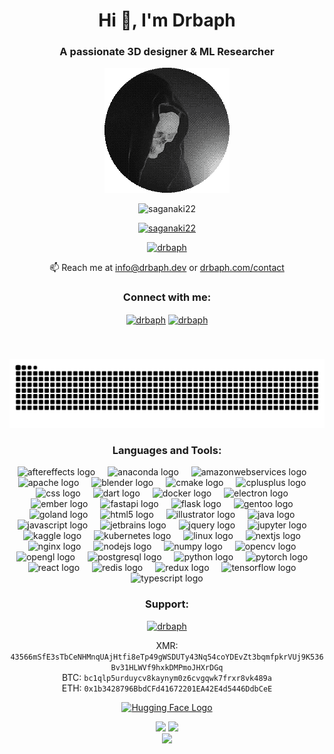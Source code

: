 <h1 align="center">Hi 👋, I'm Drbaph</h1>
<h3 align="center">A passionate 3D designer & ML Researcher</h3> 

<p align="center">
  <img src="./gif.gif" height="200" />
</p>
 
<p align="center"> <img src="https://komarev.com/ghpvc/?username=saganaki22&label=Profile%20views&color=0e75b6&style=flat" alt="saganaki22" /> </p> 

<p align="center"> <a href="https://github.com/ryo-ma/github-profile-trophy"><img src="https://github-profile-trophy.vercel.app/?username=saganaki22&theme=darkhub" alt="saganaki22" /></a> </p> 

<p align="center"> <a href="https://twitter.com/drbaph" target="blank"><img src="https://img.shields.io/twitter/follow/drbaph?logo=twitter&style=for-the-badge" alt="drbaph" /></a> </p>

<p align="center">📫 Reach me at <a href="mailto:info@drbaph.dev">info@drbaph.dev</a> or <a href="https://drbaph.com/contact">drbaph.com/contact</a>


<h3 align="center">Connect with me:</h3>
<p align="center">
<a href="https://twitter.com/drbaph" target="blank"><img align="center" src="https://upload.wikimedia.org/wikipedia/commons/5/53/X_logo_2023_original.svg" alt="drbaph" height="40" width="40" /></a>
<a href="https://instagram.com/drbaph" target="blank"><img align="center" src="https://raw.githubusercontent.com/rahuldkjain/github-profile-readme-generator/master/src/images/icons/Social/instagram.svg" alt="drbaph" height="40" width="40" /></a>
</p>

<br>

###

<img src="https://raw.githubusercontent.com/Saganaki22/Saganaki22/output/snake.svg" alt="Snake animation" />


<h3 align="center">Languages and Tools:</h3>
<div align="center">
  <img src="https://cdn.jsdelivr.net/gh/devicons/devicon/icons/aftereffects/aftereffects-original.svg" height="40" alt="aftereffects logo"  />
  <img width="12" />
  <img src="https://cdn.jsdelivr.net/gh/devicons/devicon/icons/anaconda/anaconda-original.svg" height="40" alt="anaconda logo"  />
  <img width="12" />
  <img src="https://cdn.jsdelivr.net/gh/devicons/devicon/icons/amazonwebservices/amazonwebservices-line-wordmark.svg" height="40" alt="amazonwebservices logo"  />
  <img width="12" />
  <img src="https://cdn.jsdelivr.net/gh/devicons/devicon/icons/apache/apache-original.svg" height="40" alt="apache logo"  />
  <img width="12" />
  <img src="https://cdn.jsdelivr.net/gh/devicons/devicon/icons/blender/blender-original.svg" height="40" alt="blender logo"  />
  <img width="12" />
  <img src="https://cdn.jsdelivr.net/gh/devicons/devicon/icons/cmake/cmake-original.svg" height="40" alt="cmake logo"  />
  <img width="12" />
  <img src="https://cdn.jsdelivr.net/gh/devicons/devicon/icons/cplusplus/cplusplus-original.svg" height="40" alt="cplusplus logo"  />
  <img width="12" />
  <img src="https://cdn.jsdelivr.net/gh/devicons/devicon/icons/css3/css3-original.svg" height="40" alt="css logo"  />
  <img width="12" />
  <img src="https://cdn.jsdelivr.net/gh/devicons/devicon/icons/dart/dart-original.svg" height="40" alt="dart logo"  />
  <img width="12" />
  <img src="https://cdn.jsdelivr.net/gh/devicons/devicon/icons/docker/docker-original.svg" height="40" alt="docker logo"  />
  <img width="12" />
  <img src="https://cdn.jsdelivr.net/gh/devicons/devicon/icons/electron/electron-original.svg" height="40" alt="electron logo"  />
  <img width="12" />
  <img src="https://cdn.jsdelivr.net/gh/devicons/devicon/icons/ember/ember-original-wordmark.svg" height="40" alt="ember logo"  />
  <img width="12" />
  <img src="https://cdn.jsdelivr.net/gh/devicons/devicon/icons/fastapi/fastapi-original.svg" height="40" alt="fastapi logo"  />
  <img width="12" />
  <img src="https://cdn.jsdelivr.net/gh/devicons/devicon/icons/flask/flask-original.svg" height="40" alt="flask logo"  />
  <img width="12" />
  <img src="https://cdn.jsdelivr.net/gh/devicons/devicon/icons/gentoo/gentoo-plain.svg" height="40" alt="gentoo logo"  />
  <img width="12" />
  <img src="https://cdn.jsdelivr.net/gh/devicons/devicon/icons/goland/goland-original.svg" height="40" alt="goland logo"  />
  <img width="12" />
  <img src="https://cdn.jsdelivr.net/gh/devicons/devicon/icons/html5/html5-original.svg" height="40" alt="html5 logo"  />
  <img width="12" />
  <img src="https://cdn.jsdelivr.net/gh/devicons/devicon/icons/illustrator/illustrator-plain.svg" height="40" alt="illustrator logo"  />
  <img width="12" />
  <img src="https://cdn.jsdelivr.net/gh/devicons/devicon/icons/java/java-original.svg" height="40" alt="java logo"  />
  <img width="12" />
  <img src="https://cdn.jsdelivr.net/gh/devicons/devicon/icons/javascript/javascript-original.svg" height="40" alt="javascript logo"  />
  <img width="12" />
  <img src="https://cdn.jsdelivr.net/gh/devicons/devicon/icons/jetbrains/jetbrains-original.svg" height="40" alt="jetbrains logo"  />
  <img width="12" />
  <img src="https://cdn.jsdelivr.net/gh/devicons/devicon/icons/jquery/jquery-original.svg" height="40" alt="jquery logo"  />
  <img width="12" />
  <img src="https://cdn.jsdelivr.net/gh/devicons/devicon/icons/jupyter/jupyter-original.svg" height="40" alt="jupyter logo"  />
  <img width="12" />
  <img src="https://cdn.jsdelivr.net/gh/devicons/devicon/icons/kaggle/kaggle-original.svg" height="40" alt="kaggle logo"  />
  <img width="12" />
  <img src="https://cdn.jsdelivr.net/gh/devicons/devicon/icons/kubernetes/kubernetes-plain.svg" height="40" alt="kubernetes logo"  />
  <img width="12" />
  <img src="https://cdn.jsdelivr.net/gh/devicons/devicon/icons/linux/linux-original.svg" height="40" alt="linux logo"  />
  <img width="12" />
  <img src="https://cdn.jsdelivr.net/gh/devicons/devicon/icons/nextjs/nextjs-original.svg" height="40" alt="nextjs logo"  />
  <img width="12" />
  <img src="https://cdn.jsdelivr.net/gh/devicons/devicon/icons/nginx/nginx-original.svg" height="40" alt="nginx logo"  />
  <img width="12" />
  <img src="https://cdn.jsdelivr.net/gh/devicons/devicon/icons/nodejs/nodejs-original.svg" height="40" alt="nodejs logo"  />
  <img width="12" />
  <img src="https://cdn.jsdelivr.net/gh/devicons/devicon/icons/numpy/numpy-original.svg" height="40" alt="numpy logo"  />
  <img width="12" />
  <img src="https://cdn.jsdelivr.net/gh/devicons/devicon/icons/opencv/opencv-original.svg" height="40" alt="opencv logo"  />
  <img width="12" />
  <img src="https://cdn.jsdelivr.net/gh/devicons/devicon/icons/opengl/opengl-original.svg" height="40" alt="opengl logo"  />
  <img width="12" />
  <img src="https://cdn.jsdelivr.net/gh/devicons/devicon/icons/postgresql/postgresql-original.svg" height="40" alt="postgresql logo"  />
  <img width="12" />
  <img src="https://cdn.jsdelivr.net/gh/devicons/devicon/icons/python/python-original.svg" height="40" alt="python logo"  />
  <img width="12" />
  <img src="https://cdn.jsdelivr.net/gh/devicons/devicon/icons/pytorch/pytorch-original.svg" height="40" alt="pytorch logo"  />
  <img width="12" />
  <img src="https://cdn.jsdelivr.net/gh/devicons/devicon/icons/react/react-original.svg" height="40" alt="react logo"  />
  <img width="12" />
  <img src="https://cdn.jsdelivr.net/gh/devicons/devicon/icons/redis/redis-original.svg" height="40" alt="redis logo"  />
  <img width="12" />
  <img src="https://cdn.jsdelivr.net/gh/devicons/devicon/icons/redux/redux-original.svg" height="40" alt="redux logo"  />
  <img width="12" />
  <img src="https://cdn.jsdelivr.net/gh/devicons/devicon/icons/tensorflow/tensorflow-original.svg" height="40" alt="tensorflow logo"  />
  <img width="12" />
  <img src="https://cdn.jsdelivr.net/gh/devicons/devicon/icons/typescript/typescript-original.svg" height="40" alt="typescript logo"  />
</div>

<h3 align="center">Support:</h3>

<p align="center">
  <a href="https://ko-fi.com/drbaph">
    <img src="https://cdn.ko-fi.com/cdn/kofi3.png?v=3" height="50" width="210" alt="drbaph" />
  </a>
</p>

<div align="center">
  
XMR: ```43566mSfE3sTbCeNHMnqUAjHtfi8eTp49gWSDUTy43Nq54coYDEvZt3bqmfpkrVUj9K536Bv31HLWVf9hxkDMPmoJHXrDGq``` <br>
BTC: ```bc1qlp5urduycv8kaynym0z6cvgqwk7frxr8vk489a``` <br>
ETH: ```0x1b3428796BbdCFd41672201EA42E4d5446DdbCeE``` <br>

</div>

<p align="center">
  <a href="https://huggingface.co/drbaph">
    <img src="https://huggingface.co/datasets/huggingface/brand-assets/resolve/main/hf-logo.svg" alt="Hugging Face Logo">
  </a>
</p>

<div align="center">
  <img src="https://github-readme-stats.vercel.app/api?username=Saganaki22&theme=tokyonight&show_icons=true&hide_border=true" />
  <img src="https://github-readme-streak-stats-ten-topaz.vercel.app/?user=Saganaki22&theme=tokyonight&hide_border=true" />
  <br>
  <img src="https://github-readme-activity-graph.vercel.app/graph?username=Saganaki22&theme=tokyonight&hide_border=true&bg_color=1A1B27" />
</div>

